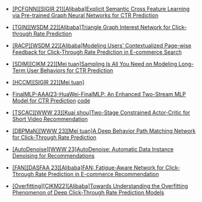
- [[PCFGNN][SIGIR 21][Alibaba]Explicit Semantic Cross Feature Learning via Pre-trained Graph Neural Networks for CTR Prediction](https://arxiv.org/abs/2105.07752)
- [[TGIN][WSDM 22][Alibaba]Triangle Graph Interest Network for Click-through Rate Prediction](https://arxiv.org/abs/2202.02698)
- [[RACP][WSDM 22][Alibaba]Modeling Users’ Contextualized Page-wise Feedback for Click-Through Rate Prediction in E-commerce Search](https://arxiv.org/abs/2203.15542)
- [[SDIM][CIKM 22][Mei tuan]Sampling Is All You Need on Modeling Long-Term User Behaviors for CTR Prediction](https://arxiv.org/abs/2205.10249)
- [[HCCM][SIGIR 22][Mei tuan]](https://arxiv.org/abs/2205.02711)
- [FinalMLP-AAAI23-HuaWei-FinalMLP: An Enhanced Two-Stream MLP Model for CTR Prediction](https://arxiv.org/abs/2304.00902) [code](https://github.com/xue-pai/FuxiCTR)
- [[TSCAC][WWW 23][Kuai shou]Two-Stage Constrained Actor-Critic for Short Video Recommendation](https://arxiv.org/abs/2302.01680)
- [[DBPMaN][WWW 23][Mei tuan]A Deep Behavior Path Matching Network for Click-Through Rate Prediction](https://arxiv.org/abs/2302.00302)
- [[AutoDenoise][WWW 23]AutoDenoise: Automatic Data Instance Denoising for Recommendations](https://arxiv.org/abs/2303.06611)
- [[FAN][DASFAA 23][Alibaba]FAN: Fatigue-Aware Network for Click-Through Rate Prediction in E-commerce Recommendation](https://arxiv.org/abs/2304.04529)

- [[Overfitting][CIKM22][Alibaba]Towards Understanding the Overfitting Phenomenon of Deep Click-Through Rate Prediction Models](https://arxiv.org/abs/2209.06053)
